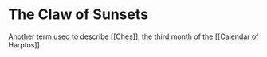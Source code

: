# The Claw of Sunsets

Another term used to describe [[Ches]], the third month of the [[Calendar of Harptos]].